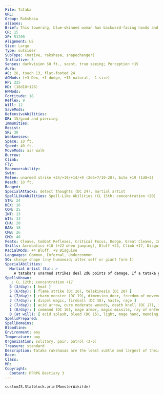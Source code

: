 ```yaml
---
File: Tataka
URL: 
Group: Rakshasa
aliases: 
Brief: This towering, blue-skinned woman has backward-facing hands and a feral, animal-like visage with exaggerated features.
CR: 15
XP: 51200
Alignment: LE
Size: Large
Type: outsider
SubType: (native, rakshasa, shapechanger)
Initiative: 3
Senses: darkvision 60 ft., scent, true seeing; Perception +19
Aura: 
AC: 28, touch 13, flat-footed 24
ACMods: (+3 Dex, +1 dodge, +15 natural, -1 size)
HP: 225
HD: (18d10+126)
HPMods: 
Fortitude: 18
Reflex: 9
Will: 12
SaveMods: 
DefensiveAbilities: 
DR: 15/good and piercing
Immunities: 
Resist: 
SR: 30
Weaknesses: 
Space: 10 ft.
Speed: 40 ft.
MoveMods: air walk
Burrow: 
Climb: 
Fly: 
Maneuverability: 
Swim: 
Melee: unarmed strike +24/+19/+14/+9 (2d6+7/19-20), bite +19 (1d8+3)
Reach: 10 ft.
Ranged: 
SpecialAttacks: detect thoughts (DC 24), martial artist
SpellLikeAbilities: Spell-Like Abilities (CL 15th; concentration +20)  Constant-air walk, true seeing
STR: 24
DEX: 16
CON: 25
INT: 13
WIS: 13
CHA: 20
BAB: 18
CMB: 26
CMD: 40
Feats: Cleave, Combat Reflexes, Critical Focus, Dodge, Great Cleave, Improved Critical (unarmed strike), Improved Vital Strike, Power Attack, Vital Strike
Skills: Acrobatics +18 (+22 when jumping), Bluff +23, Climb +17, Disguise +26, Intimidate +23, Knowledge (religion) +10, Perception +19, Sense Motive +19, Survival +16, Swim +18
RacialMods: +4 Bluff, +8 Disguise
Languages: Common, Infernal, Undercommon
SQ: change shape (any humanoid; alter self or giant form I)
SpecialAbilities:
  Martial Artist (Su): >
    A tataka's unarmed strikes deal 2d6 points of damage. If a tataka gains monk levels, it uses its tataka unarmed strike damage or its monk unarmed strike damage, whichever is higher. Its unarmed strikes function as lawful and evil weapons for overcoming damage reduction.  Spells A tataka casts spells as a 12th-level sorcerer. A tataka can cast spells from the cleric list as well as those normally available to a sorcerer. Cleric spells are considered arcane spells for a tataka.
SpellsKnown:
  _: CL 12th; concentration +17
  6 (3/day): [ heal ]
  5 (6/day): [ flame strike (DC 20), telekinesis (DC 20) ]
  4 (7/day): [ charm monster (DC 19), dimension door, freedom of movement ]
  3 (7/day): [ dispel magic, fireball (DC 18), haste, rage ]
  2 (7/day): [ acid arrow, cure moderate wounds, death knell (DC 17), invisibility, misdirection ]
  1 (8/day): [ command (DC 16), mage armor, magic missile, ray of enfeeblement (DC 16), shield of faith ]
  0 (at will): [ acid splash, bleed (DC 15), light, mage hand, mending, message, open/close, prestidigitation, read magic ]
SpellsPrepared: 
SpellDomains: 
Bloodline: 
Environment: any
Temperature: any
Organization: solitary, pair, patrol (3-6)
Treasure: standard
Description: Tataka rakshasas are the least subtle and largest of their kind. They are philosophers and fanatics, loyal servants of the rakshasa immortals. Their familiarity with religion and its trappings makes them excellent corruptors and blasphemers. Such rakshasas might assault sacred sites or rituals directly so as to foil good works and slay holy people. A tataka holds all religions in contempt save the worship of rakshasas, and it openly mocks and assaults any who dare believe otherwise.  Tataka rakshasas are more than zealots, though, and they train from an early age in martial arts-their strikes can break bones as surely as any unarmed strike from a monk or other practitioner of such styles of combat.  A typical tataka is 12 feet tall and weighs 1,300 pounds.
Race: 
Class: 
MR: 
Copyright:
  Content: PFRPG Bestiary 3
---
```

```dataviewjs
customJS.Statblock.printMonsterWiki(dv)
```
